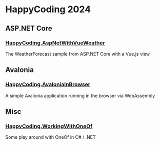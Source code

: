 # HappyCoding 2024
## ASP.NET Core
### [HappyCoding.AspNetWithVueWeather](HappyCoding.AspNetWithVueWeather)
The WeatherForecast sample from ASP.NET Core with a Vue.js view

## Avalonia
### [HappyCoding.AvaloniaInBrowser](HappyCoding.AvaloniaInBrowser)
A simple Avalonia application running in the browser via WebAssembly

## Misc
### [HappyCoding.WorkingWithOneOf](HappyCoding.WorkingWithOneOf)
Some play around with OneOf in C# / .NET